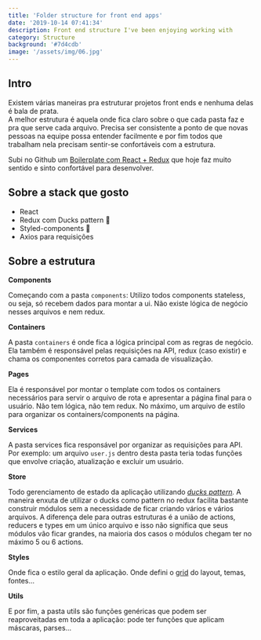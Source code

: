 ```yaml
---
title: 'Folder structure for front end apps'
date: '2019-10-14 07:41:34'
description: Front end structure I've been enjoying working with
category: Structure
background: '#7d4cdb'
image: '/assets/img/06.jpg'
---
```


## Intro

Existem várias maneiras pra estruturar projetos front ends e nenhuma delas é bala de prata.\
A melhor estrutura é aquela onde fica claro sobre o que cada pasta faz e pra que serve cada arquivo. Precisa ser consistente a ponto de que novas pessoas na equipe possa entender facilmente e por fim todos que trabalham nela precisam sentir-se confortáveis com a estrutura.

Subi no Github um [Boilerplate com React + Redux](https://github.com/emunhoz/react_boilerplate) que hoje faz muito sentido e sinto confortável para desenvolver.

## Sobre a stack que gosto

* React
* Redux com Ducks pattern 🦆
* Styled-components 💅
* Axios para requisições



## Sobre a estrutura

**Components**

Começando com a pasta `components`: Utilizo todos components stateless, ou seja, só recebem dados para montar a ui. Não existe lógica de negócio nesses arquivos e nem redux.



**Containers**

A pasta `containers` é onde fica a lógica principal com as regras de negócio. Ela também é responsável pelas requisições na API, redux (caso existir) e chama os componentes corretos para camada de visualização.

**Pages**

Ela é responsável por montar o template com todos os containers necessários para servir o arquivo de rota e apresentar a página final para o usuário. Não tem lógica, não tem redux. No máximo, um arquivo de estilo para organizar os containers/components na página.

**Services**

A pasta services fica responsável por organizar as requisições para API. Por exemplo: um arquivo `user.js` dentro desta pasta teria todas funções que envolve criação, atualização e excluir um usuário.

**Store**

Todo gerenciamento de estado da aplicação utilizando [_ducks pattern_](https://github.com/erikras/ducks-modular-redux)_._ A maneira enxuta de utilizar o ducks como pattern no redux facilita bastante construir módulos sem a necessidade de ficar criando vários e vários arquivos. A diferença dele para outras estruturas é a união de actions, reducers e types em um único arquivo e isso não significa que seus módulos vão ficar grandes, na maioria dos casos o módulos chegam ter no máximo 5 ou 6 actions.

**Styles**

Onde fica o estilo geral da aplicação. Onde defini o [grid](https://edermunhozsantos.netlify.com/css-grid/) do layout, temas, fontes...

**Utils**

E por fim, a pasta utils são funções genéricas que podem ser reaproveitadas em toda a aplicação: pode ter funções que aplicam máscaras, parses...
